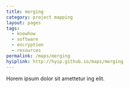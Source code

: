 ```yaml
---
title: merging
category: project mapping
layout: pages
tags:
  - knowhow
  - software
  - encryption
  - resources
permalink: /maps/merging
hyiplink: http://hyip.github.io/maps/merging
---
```

Horem ipsum dolor sit amettetur ing elit. 
